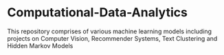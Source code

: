 # Computational-Data-Analytics
This repository comprises of various machine learning models including projects on Computer Vision, Recommender Systems, Text Clustering and Hidden Markov Models 
